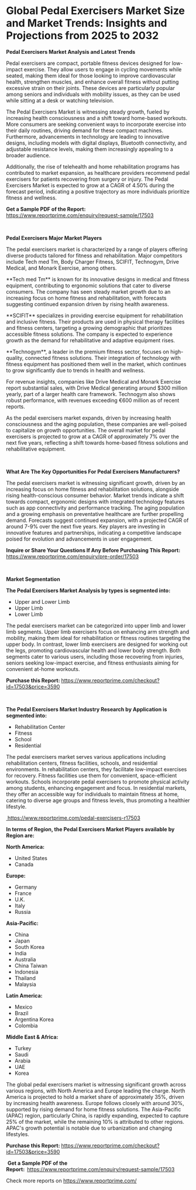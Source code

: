 <p><h1>Global Pedal Exercisers Market Size and Market Trends: Insights and Projections from 2025 to 2032</h1></p><p><strong>Pedal Exercisers Market Analysis and Latest Trends</strong></p>
<p><p>Pedal exercisers are compact, portable fitness devices designed for low-impact exercise. They allow users to engage in cycling movements while seated, making them ideal for those looking to improve cardiovascular health, strengthen muscles, and enhance overall fitness without putting excessive strain on their joints. These devices are particularly popular among seniors and individuals with mobility issues, as they can be used while sitting at a desk or watching television.</p><p>The Pedal Exercisers Market is witnessing steady growth, fueled by increasing health consciousness and a shift toward home-based workouts. More consumers are seeking convenient ways to incorporate exercise into their daily routines, driving demand for these compact machines. Furthermore, advancements in technology are leading to innovative designs, including models with digital displays, Bluetooth connectivity, and adjustable resistance levels, making them increasingly appealing to a broader audience.</p><p>Additionally, the rise of telehealth and home rehabilitation programs has contributed to market expansion, as healthcare providers recommend pedal exercisers for patients recovering from surgery or injury. The Pedal Exercisers Market is expected to grow at a CAGR of 4.50% during the forecast period, indicating a positive trajectory as more individuals prioritize fitness and wellness.</p></p>
<p><strong>Get a Sample PDF of the Report:&nbsp;</strong> <a href="https://www.reportprime.com/enquiry/request-sample/17503?utm_campaign=2998&utm_medium=2&utm_source=Github&utm_content=ia&utm_term=18032025&utm_id=pedal-exercisers">https://www.reportprime.com/enquiry/request-sample/17503</a></p>
<p>&nbsp;</p>
<p><strong>Pedal Exercisers Major Market Players</strong></p>
<p><p>The pedal exercisers market is characterized by a range of players offering diverse products tailored for fitness and rehabilitation. Major competitors include Tech med Tm, Body Charger Fitness, SCIFIT, Technogym, Drive Medical, and Monark Exercise, among others.</p><p>**Tech med Tm** is known for its innovative designs in medical and fitness equipment, contributing to ergonomic solutions that cater to diverse consumers. The company has seen steady market growth due to an increasing focus on home fitness and rehabilitation, with forecasts suggesting continued expansion driven by rising health awareness.</p><p>**SCIFIT** specializes in providing exercise equipment for rehabilitation and inclusive fitness. Their products are used in physical therapy facilities and fitness centers, targeting a growing demographic that prioritizes accessible fitness solutions. The company is expected to experience growth as the demand for rehabilitative and adaptive equipment rises.</p><p>**Technogym**, a leader in the premium fitness sector, focuses on high-quality, connected fitness solutions. Their integration of technology with fitness equipment has positioned them well in the market, which continues to grow significantly due to trends in health and wellness.</p><p>For revenue insights, companies like Drive Medical and Monark Exercise report substantial sales, with Drive Medical generating around $300 million yearly, part of a larger health care framework. Technogym also shows robust performance, with revenues exceeding €600 million as of recent reports.</p><p>As the pedal exercisers market expands, driven by increasing health consciousness and the aging population, these companies are well-poised to capitalize on growth opportunities. The overall market for pedal exercisers is projected to grow at a CAGR of approximately 7% over the next five years, reflecting a shift towards home-based fitness solutions and rehabilitative equipment.</p></p>
<p>&nbsp;</p>
<p><strong>What Are The Key Opportunities For Pedal Exercisers Manufacturers?</strong></p>
<p><p>The pedal exercisers market is witnessing significant growth, driven by an increasing focus on home fitness and rehabilitation solutions, alongside rising health-conscious consumer behavior. Market trends indicate a shift towards compact, ergonomic designs with integrated technology features such as app connectivity and performance tracking. The aging population and a growing emphasis on preventative healthcare are further propelling demand. Forecasts suggest continued expansion, with a projected CAGR of around 7-9% over the next five years. Key players are investing in innovative features and partnerships, indicating a competitive landscape poised for evolution and advancements in user engagement.</p></p>
<p><strong>Inquire or Share Your Questions If Any Before Purchasing This Report:</strong> <a href="https://www.reportprime.com/enquiry/pre-order/17503?utm_campaign=2998&utm_medium=2&utm_source=Github&utm_content=ia&utm_term=18032025&utm_id=pedal-exercisers">https://www.reportprime.com/enquiry/pre-order/17503</a></p>
<p>&nbsp;</p>
<p><strong>Market Segmentation</strong></p>
<p><strong>The Pedal Exercisers Market Analysis by types is segmented into:</strong></p>
<p><ul><li>Upper and Lower Limb</li><li>Upper Limb</li><li>Lower Limb</li></ul></p>
<p><p>The pedal exercisers market can be categorized into upper limb and lower limb segments. Upper limb exercisers focus on enhancing arm strength and mobility, making them ideal for rehabilitation or fitness routines targeting the upper body. In contrast, lower limb exercisers are designed for working out the legs, promoting cardiovascular health and lower body strength. Both segments cater to various users, including those recovering from injuries, seniors seeking low-impact exercise, and fitness enthusiasts aiming for convenient at-home workouts.</p></p>
<p><strong>Purchase this Report:&nbsp;</strong><a href="https://www.reportprime.com/checkout?id=17503&price=3590&utm_campaign=2998&utm_medium=2&utm_source=Github&utm_content=ia&utm_term=18032025&utm_id=pedal-exercisers">https://www.reportprime.com/checkout?id=17503&price=3590</a></p>
<p>&nbsp;</p>
<p><strong>The Pedal Exercisers Market Industry Research by Application is segmented into:</strong></p>
<p><ul><li>Rehabilitation Center</li><li>Fitness</li><li>School</li><li>Residential</li></ul></p>
<p><p>The pedal exercisers market serves various applications including rehabilitation centers, fitness facilities, schools, and residential environments. In rehabilitation centers, they facilitate low-impact exercises for recovery. Fitness facilities use them for convenient, space-efficient workouts. Schools incorporate pedal exercisers to promote physical activity among students, enhancing engagement and focus. In residential markets, they offer an accessible way for individuals to maintain fitness at home, catering to diverse age groups and fitness levels, thus promoting a healthier lifestyle.</p></p>
<p><a href="https://www.reportprime.com/pedal-exercisers-r17503?utm_campaign=2998&utm_medium=2&utm_source=Github&utm_content=ia&utm_term=18032025&utm_id=pedal-exercisers">&nbsp;https://www.reportprime.com/pedal-exercisers-r17503</a></p>
<p><strong>In terms of Region, the Pedal Exercisers Market Players available by Region are:</strong></p>
<p>
    <p> <strong> North America: </strong>
        <ul>
            <li>United States</li>
            <li>Canada</li>
        </ul>
        </p> 
    <p> <strong> Europe: </strong>
        <ul>
            <li>Germany</li>
            <li>France</li>
            <li>U.K.</li>
            <li>Italy</li>
            <li>Russia</li>
        </ul>
        </p> 
    <p> <strong> Asia-Pacific: </strong>
        <ul>
            <li>China</li>
            <li>Japan</li>
            <li>South Korea</li>
            <li>India</li>
            <li>Australia</li>
            <li>China Taiwan</li>
            <li>Indonesia</li>
            <li>Thailand</li>
            <li>Malaysia</li>
        </ul>
        </p> 
    <p> <strong> Latin America: </strong>
        <ul>
            <li>Mexico</li>
            <li>Brazil</li>
            <li>Argentina Korea</li>
            <li>Colombia</li>
        </ul>
        </p> 
    <p> <strong> Middle East & Africa: </strong>
        <ul>
            <li>Turkey</li>
            <li>Saudi</li>
            <li>Arabia</li>
            <li>UAE</li>
            <li>Korea</li>
        </ul>
    </p>
    </p>
<p><p>The global pedal exercisers market is witnessing significant growth across various regions, with North America and Europe leading the charge. North America is projected to hold a market share of approximately 35%, driven by increasing health awareness. Europe follows closely with around 30%, supported by rising demand for home fitness solutions. The Asia-Pacific (APAC) region, particularly China, is rapidly expanding, expected to capture 25% of the market, while the remaining 10% is attributed to other regions. APAC's growth potential is notable due to urbanization and changing lifestyles.</p></p>
<p><strong>Purchase this Report: </strong><a href="https://www.reportprime.com/checkout?id=17503&price=3590&utm_campaign=2998&utm_medium=2&utm_source=Github&utm_content=ia&utm_term=18032025&utm_id=pedal-exercisers">https://www.reportprime.com/checkout?id=17503&price=3590</a></p>
<p>&nbsp;<strong>Get a Sample PDF of the Report:&nbsp;&nbsp;</strong><a href="https://www.reportprime.com/enquiry/request-sample/17503?utm_campaign=2998&utm_medium=2&utm_source=Github&utm_content=ia&utm_term=18032025&utm_id=pedal-exercisers">https://www.reportprime.com/enquiry/request-sample/17503</a></p>
<p><strong></strong></p>
<p>Check more reports on <a href="https://www.reportprime.com/?utm_campaign=2998&utm_medium=2&utm_source=Github&utm_content=ia&utm_term=18032025&utm_id=pedal-exercisers">https://www.reportprime.com/</a></p>